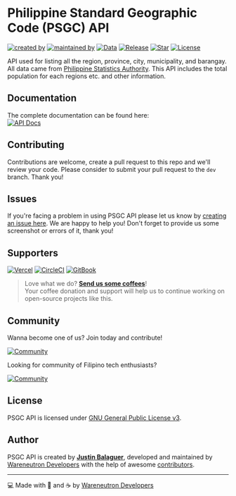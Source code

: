 # Philippine Standard Geographic Code (PSGC) API

[![created by](https://img.shields.io/badge/created%20by-Justin%20Balaguer-blue.svg?longCache=true&style=flat-square)](https://github.com/justinbalaguer) [![maintained by](https://img.shields.io/badge/maintained%20by-Wareneutron%20Developers-blue.svg?longCache=true&style=flat-square)](https://wareneutron.com) [![Data](https://img.shields.io/badge/Data-September%202020-green.svg?longCache=true&style=flat-square)](https://psa.gov.ph) [![Release](https://img.shields.io/github/release/wareneutron/psgc-api.svg?style=flat-square)](https://github.com/wareneutron/psgc-api/releases) [![Star](https://img.shields.io/github/stars/wareneutron/psgc-api.svg?style=flat-square)](https://github.com/wareneutron/psgc-api/stargazers) [![License](https://img.shields.io/github/license/wareneutron/psgc-api.svg?style=flat-square)](https://github.com/wareneutron/psgc-api/blob/main/LICENSE)

API used for listing all the region, province, city, municipality, and barangay. All data came from [Philippine Statistics Authority](https://psa.gov.ph). This API includes the total population for each regions etc. and other information.

## Documentation

<!-- <!-- markdownlint-disable MD033 -->
The complete documentation can be found here:<br/>
[![API Docs](https://img.shields.io/badge/API%20Docs-docs.wareneutron.com/psgc--api-blue.svg?longCache=true&style=for-the-badge)](https://docs.wareneutron.com/psgc-api)
<!-- <!-- markdownlint-enable MD033 -->

## Contributing

Contributions are welcome, create a pull request to this repo and we'll review your code. Please consider to submit your pull request to the ```dev``` branch. Thank you!

## Issues

If you're facing a problem in using PSGC API please let us know by [creating an issue here](https://github.com/wareneutron/genpass-cli/issues/new). We are happy to help you! Don't forget to provide us some screenshot or errors of it, thank you!

## Supporters

[![Vercel](https://wrngnz.ga/badge-vercel)](https://vercel.com) [![CircleCI](https://wrngnz.ga/badge-circleci)](https://circleci.com) [![GitBook](https://wrngnz.ga/badge-gitbook)](https://gitbook.io)

<!-- markdownlint-disable MD033 -->
> Love what we do? **[Send us some coffees](https://buymeacoff.ee/wareneutron)**!<br/>
> Your coffee donation and support will help us to continue working on open-source projects like this.
<!-- markdownlint-disable MD033 -->

## Community

Wanna become one of us? Join today and contribute!

[![Community](https://discordapp.com/api/guilds/694612151444439081/widget.png?style=banner3)](https://wareneutron.com/discord)

Looking for community of Filipino tech enthusiasts?

[![Community](https://discordapp.com/api/guilds/659684980137656340/widget.png?style=banner2)](https://wrngnzga.com/discord)

## License

PSGC API is licensed under [GNU General Public License v3](https://opensource.org/licenses/GPL-3.0).

## Author

PSGC API is created by **[Justin Balaguer](https://github.com/justinbalaguer)**, developed and maintained by [Wareneutron Developers](https://wareneutron.com) with the help of awesome [contributors](https://github.com/wareneutron/psgc-api/graphs/contributors).

---

💻 Made with 💖 and ☕ by [Wareneutron Developers](https://wareneutron.com)
